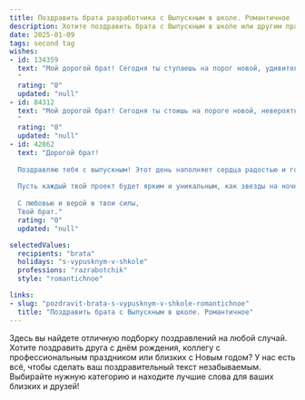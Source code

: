 ```yaml
---
title: Поздравить брата разработчика с Выпускным в школе. Романтичное
description: Хотите поздравить брата с Выпускным в школе или другим праздником? Наш ИИ создаст незабываемое поздравление, а вы обязательно выделитесь среди других.  
date: 2025-01-09
tags: second tag
wishes:
- id: 134359
  text: "Мой дорогой брат! Сегодня ты ступаешь на порог новой, удивительной жизни, оставляя позади школьные годы, полные ярких моментов и надежд.  Твой путь разработчика – это путь созидания, путь к созданию чего-то прекрасного и  необыкновенного,  подобно тому, как ты создаёшь красоту и гармонию в нашей семье.  Пусть твой талант расцветает, как самый прекрасный цветок, пусть вдохновение не покидает тебя, а  каждый новый проект будет  завораживать своей уникальностью и  приносить тебе  радость и удовлетворение.  Верю в тебя,  горжусь тобой и желаю тебе  счастливого и яркого будущего, полного любви, успеха и невероятных открытий! С выпуском!
  "
  rating: "0"
  updated: "null"
- id: 84312
  text: "Мой дорогой брат! Сегодня ты стоишь на пороге новой, невероятно захватывающей жизни,  оставляя позади школьные годы и отправляясь в мир, полный возможностей.  Твой путь разработчика – это путь созидания, путь к созданию чего-то прекрасного и уникального,  путь, полный вдохновения и  творческих взлётов. Пусть твоя жизнь будет  яркой, как код, написанный с любовью,  и полна таких же прекрасных и неожиданных открытий, как самые удачные программные решения.  Я бесконечно горжусь тобой и верю в твой безграничный потенциал. С выпускным, любимый брат!
  "
  rating: "0"
  updated: "null"
- id: 42862
  text: "Дорогой брат!
  
  Поздравляю тебя с выпускным! Этот день наполняет сердца радостью и гордостью, ведь ты стоишь на пороге новой, увлекательной жизни. Ты, как истинный разработчик, начинаешь создавать свой собственный код для будущего, закладывая фундаменты успеха, мечты и вдохновения.
  
  Пусть каждый твой проект будет ярким и уникальным, как звезды на ночном небе. Желаю тебе смелости исследовать новые горизонты, находить решения даже в самых сложных задачах и наслаждаться каждым мгновением на этом удивительном пути.
  
  С любовью и верой в твои силы,
  Твой брат."
  rating: "0"
  updated: "null"

selectedValues:
  recipients: "brata"
  holidays: "s-vypusknym-v-shkole"
  professions: "razrabotchik"
  style: "romantichnoe"

links:
- slug: "pozdravit-brata-s-vypusknym-v-shkole-romantichnoe"
  title: "Поздравить брата с Выпускным в школе. Романтичное"
---
```


Здесь вы найдете отличную подборку поздравлений на любой случай.
Хотите поздравить друга с днём рождения, коллегу с профессиональным праздником или близких с Новым годом? У нас есть всё, чтобы сделать ваш поздравительный текст незабываемым. Выбирайте нужную категорию и находите лучшие слова для ваших близких и друзей!
